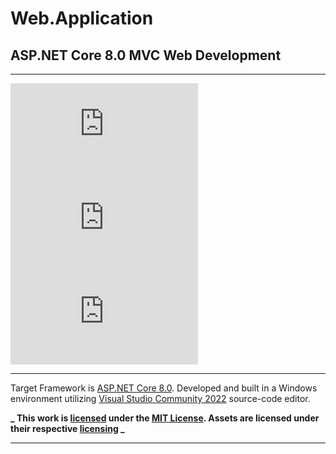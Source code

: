 ﻿# Web.Application
## ASP.NET Core 8.0 MVC Web Development

<hr />

[![GitHub license](https://img.shields.io/github/license/cdcavell/Web.Application)](https://github.com/cdcavell/Web.Application/blob/main/LICENSE)
![GitHub top language](https://img.shields.io/github/languages/top/cdcavell/Web.Application)
![GitHub language count](https://img.shields.io/github/languages/count/cdcavell/Web.Application)

<hr />

Target Framework is [ASP.NET Core 8.0](https://dotnet.microsoft.com/download/dotnet/8.0). 
Developed and built in a Windows environment utilizing 
[Visual Studio Community 2022](https://visualstudio.microsoft.com/vs/) source-code editor. 

**_
This work is [licensed](https://github.com/cdcavell/Web.Application/blob/main/LICENSE) under the 
[MIT License](https://opensource.org/licenses/MIT). Assets are licensed under their respective 
[licensing](https://github.com/cdcavell/Web.Application/blob/main/ASSETS-LICENSES.md)
_**

<hr />
